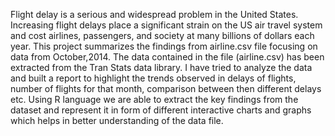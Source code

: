 Flight delay is a serious and widespread problem in the United States. Increasing flight delays place a significant strain on the US air travel system and cost airlines, passengers, and society at many billions of dollars each year. 
This project summarizes the findings from airline.csv file focusing on data from October,2014. The data contained in the file (airline.csv) has been extracted from the Tran Stats data library. 
I have tried to analyze the data and built a report to highlight the trends observed in delays of flights, number of flights for that month, comparison between then different delays etc.
Using R language we are able to extract the key findings from the dataset and represent it in form of different interactive charts and graphs which helps in better understanding of the data file. 
